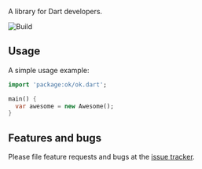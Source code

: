 A library for Dart developers.

![Build](https://github.com/amondnet/ok/workflows/Build/badge.svg)

## Usage

A simple usage example:

```dart
import 'package:ok/ok.dart';

main() {
  var awesome = new Awesome();
}
```

## Features and bugs

Please file feature requests and bugs at the [issue tracker][tracker].

[tracker]: http://example.com/issues/replaceme
